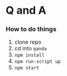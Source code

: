 # Q and A

### How to do things

1. clone repo
2. cd into `qanda`
3. `npm install`
4. `npm run-script up`
5. `npm start`
